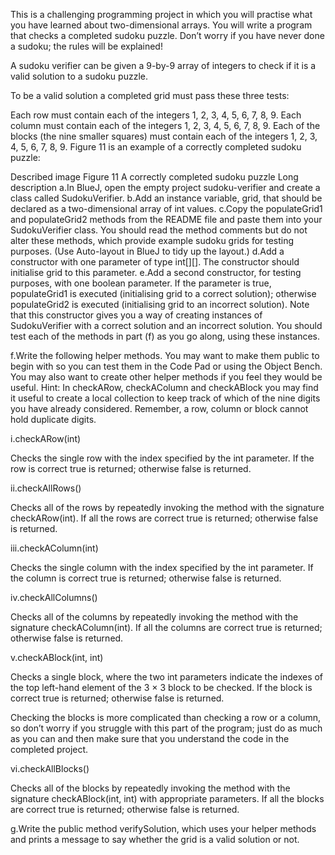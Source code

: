 This is a challenging programming project in which you will practise what you have learned about two-dimensional arrays. You will write a program that checks a completed sudoku puzzle. Don’t worry if you have never done a sudoku; the rules will be explained!

A sudoku verifier can be given a 9-by-9 array of integers to check if it is a valid solution to a sudoku puzzle.

To be a valid solution a completed grid must pass these three tests:

Each row must contain each of the integers 1, 2, 3, 4, 5, 6, 7, 8, 9.
Each column must contain each of the integers 1, 2, 3, 4, 5, 6, 7, 8, 9.
Each of the blocks (the nine smaller squares) must contain each of the integers 1, 2, 3, 4, 5, 6, 7, 8, 9.
Figure 11 is an example of a correctly completed sudoku puzzle:

Described image
Figure 11 A correctly completed sudoku puzzle
Long description
a.In BlueJ, open the empty project sudoku-verifier and create a class called SudokuVerifier.
b.Add an instance variable, grid, that should be declared as a two-dimensional array of int values.
c.Copy the populateGrid1 and populateGrid2 methods from the README file and paste them into your SudokuVerifier class. You should read the method comments but do not alter these methods, which provide example sudoku grids for testing purposes. (Use Auto-layout in BlueJ to tidy up the layout.)
d.Add a constructor with one parameter of type int[][]. The constructor should initialise grid to this parameter.
e.Add a second constructor, for testing purposes, with one boolean parameter. If the parameter is true, populateGrid1 is executed (initialising grid to a correct solution); otherwise populateGrid2 is executed (initialising grid to an incorrect solution).
Note that this constructor gives you a way of creating instances of SudokuVerifier with a correct solution and an incorrect solution. You should test each of the methods in part (f) as you go along, using these instances.

f.Write the following helper methods. You may want to make them public to begin with so you can test them in the Code Pad or using the Object Bench. You may also want to create other helper methods if you feel they would be useful.
Hint: In checkARow, checkAColumn and checkABlock you may find it useful to create a local collection to keep track of which of the nine digits you have already considered. Remember, a row, column or block cannot hold duplicate digits.

i.checkARow(int)

Checks the single row with the index specified by the int parameter. If the row is correct true is returned; otherwise false is returned.

ii.checkAllRows()

Checks all of the rows by repeatedly invoking the method with the signature checkARow(int). If all the rows are correct true is returned; otherwise false is returned.

iii.checkAColumn(int)

Checks the single column with the index specified by the int parameter. If the column is correct true is returned; otherwise false is returned.

iv.checkAllColumns()

Checks all of the columns by repeatedly invoking the method with the signature checkAColumn(int). If all the columns are correct true is returned; otherwise false is returned.

v.checkABlock(int, int)

Checks a single block, where the two int parameters indicate the indexes of the top left-hand element of the 3 × 3 block to be checked. If the block is correct true is returned; otherwise false is returned.

Checking the blocks is more complicated than checking a row or a column, so don’t worry if you struggle with this part of the program; just do as much as you can and then make sure that you understand the code in the completed project.

vi.checkAllBlocks()

Checks all of the blocks by repeatedly invoking the method with the signature checkABlock(int, int) with appropriate parameters. If all the blocks are correct true is returned; otherwise false is returned.

g.Write the public method verifySolution, which uses your helper methods and prints a message to say whether the grid is a valid solution or not.
